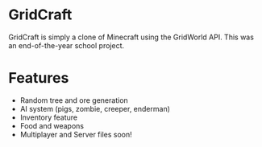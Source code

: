 GridCraft
=========

GridCraft is simply a clone of Minecraft using the GridWorld API.
This was an end-of-the-year school project. 

Features
=========
- Random tree and ore generation
- AI system (pigs, zombie, creeper, enderman)
- Inventory feature 
- Food and weapons
- Multiplayer and Server files soon!
